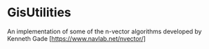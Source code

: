 # GisUtilities
An implementation of some of the n-vector algorithms developed by Kenneth Gade [https://www.navlab.net/nvector/]

